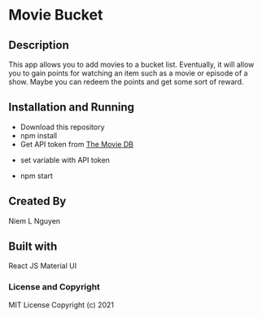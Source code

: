 # Movie Bucket

## Description

This app allows you to add movies to a bucket list. Eventually, it will allow you to gain points for watching an item such as a movie or episode of a show. Maybe you can redeem the points and get some sort of reward.

## Installation and Running

- Download this repository
- npm install
- Get API token from [The Movie DB](https://developers.themoviedb.org/3/getting-started/introduction)

* set variable with API token

- npm start

## Created By

Niem L Nguyen

## Built with

React JS
Material UI

### License and Copyright

MIT License Copyright (c) 2021
